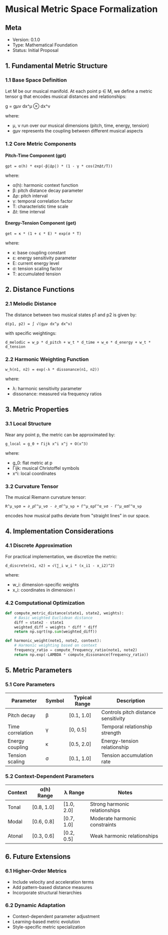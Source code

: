 # Musical Metric Space Formalization
## Meta
- Version: 0.1.0
- Type: Mathematical Foundation
- Status: Initial Proposal

## 1. Fundamental Metric Structure

### 1.1 Base Space Definition
Let M be our musical manifold. At each point p ∈ M, we define a metric tensor g that encodes musical distances and relationships:

g = gμν dx^μ ⊗ dx^ν

where:
- μ, ν run over our musical dimensions (pitch, time, energy, tension)
- gμν represents the coupling between different musical aspects

### 1.2 Core Metric Components

#### Pitch-Time Component (gpt)
```
gpt = α(h) * exp(-β|Δp|) * (1 - γ * cos(2πΔt/T))
```
where:
- α(h): harmonic context function
- β: pitch distance decay parameter
- Δp: pitch interval
- γ: temporal correlation factor
- T: characteristic time scale
- Δt: time interval

#### Energy-Tension Component (get)
```
get = κ * (1 + ε * E) * exp(σ * T)
```
where:
- κ: base coupling constant
- ε: energy sensitivity parameter
- E: current energy level
- σ: tension scaling factor
- T: accumulated tension

## 2. Distance Functions

### 2.1 Melodic Distance
The distance between two musical states p1 and p2 is given by:

```
d(p1, p2) = ∫ √(gμν dx^μ dx^ν)
```

with specific weightings:
```
d_melodic = w_p * d_pitch + w_t * d_time + w_e * d_energy + w_t * d_tension
```

### 2.2 Harmonic Weighting Function
```
w_h(n1, n2) = exp(-λ * dissonance(n1, n2))
```
where:
- λ: harmonic sensitivity parameter
- dissonance: measured via frequency ratios

## 3. Metric Properties

### 3.1 Local Structure
Near any point p, the metric can be approximated by:
```
g_local = g_0 + Γijk x^i x^j + O(x^3)
```
where:
- g_0: flat metric at p
- Γijk: musical Christoffel symbols
- x^i: local coordinates

### 3.2 Curvature Tensor
The musical Riemann curvature tensor:
```
R^μ_νρσ = ∂_ρΓ^μ_νσ - ∂_σΓ^μ_νρ + Γ^μ_αρΓ^α_νσ - Γ^μ_ασΓ^α_νρ
```
encodes how musical paths deviate from "straight lines" in our space.

## 4. Implementation Considerations

### 4.1 Discrete Approximation
For practical implementation, we discretize the metric:
```
d_discrete(n1, n2) = √(∑_i w_i * (x_i1 - x_i2)^2)
```
where:
- w_i: dimension-specific weights
- x_i: coordinates in dimension i

### 4.2 Computational Optimization
```python
def compute_metric_distance(state1, state2, weights):
    # Basic weighted Euclidean distance
    diff = state2 - state1
    weighted_diff = weights * diff * diff
    return np.sqrt(np.sum(weighted_diff))

def harmonic_weight(note1, note2, context):
    # Harmonic weighting based on context
    frequency_ratio = compute_frequency_ratio(note1, note2)
    return np.exp(-LAMBDA * compute_dissonance(frequency_ratio))
```

## 5. Metric Parameters

### 5.1 Core Parameters
| Parameter | Symbol | Typical Range | Description |
|-----------|--------|---------------|-------------|
| Pitch decay | β | [0.1, 1.0] | Controls pitch distance sensitivity |
| Time correlation | γ | [0, 0.5] | Temporal relationship strength |
| Energy coupling | κ | [0.5, 2.0] | Energy-tension relationship |
| Tension scaling | σ | [0.1, 1.0] | Tension accumulation rate |

### 5.2 Context-Dependent Parameters
| Context | α(h) Range | λ Range | Notes |
|---------|------------|----------|-------|
| Tonal | [0.8, 1.0] | [1.0, 2.0] | Strong harmonic relationships |
| Modal | [0.6, 0.8] | [0.7, 1.0] | Moderate harmonic constraints |
| Atonal | [0.3, 0.6] | [0.2, 0.5] | Weak harmonic relationships |

## 6. Future Extensions

### 6.1 Higher-Order Metrics
- Include velocity and acceleration terms
- Add pattern-based distance measures
- Incorporate structural hierarchies

### 6.2 Dynamic Adaptation
- Context-dependent parameter adjustment
- Learning-based metric evolution
- Style-specific metric specialization
